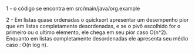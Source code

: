 1 - o código se encontra em src/main/java/org.example

2 - Em listas quase ordenadas o quicksort apresentar um desempenho pior que em listas completamente desordenadas, e se o pivô escolhido for o primeiro ou o ultimo elemento, ele chega em seu pior caso O(n^2). Enquanto em listas completamente desordenadas ele apresenta seu médio caso : O(n log n).